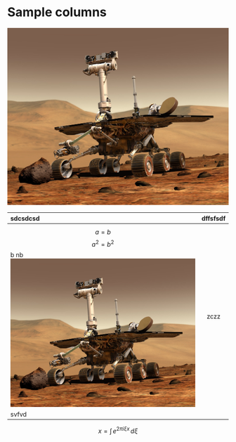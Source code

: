 # Sample columns

![](.gitbook/assets/artificial-intelligence-astronomy-machine-learning-73910-1.jpg)

| sdcsdcsd | dffsfsdf |
| :--- | :---: |
|  $$a = b$$  $$a^2 = b^2$$ b nb ![](.gitbook/assets/artificial-intelligence-astronomy-machine-learning-73910-1.jpg)  | zczz |
| svfvd |  |

$$
{x} = \int_
   \,e^{2 \pi i \xi x}
    \,d\xi
$$

